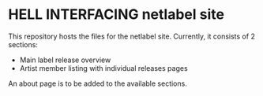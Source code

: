 # HELL INTERFACING netlabel site

This repository hosts the files for the netlabel site. Currently, it consists of 2 sections:

- Main label release overview
- Artist member listing with individual releases pages

An about page is to be added to the available sections.
